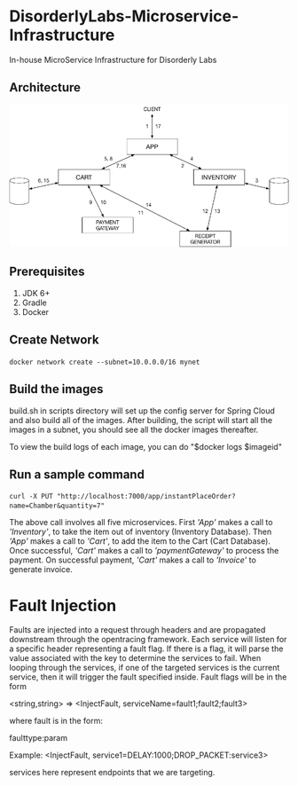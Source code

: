 # DisorderlyLabs-Microservice-Infrastructure
In-house MicroService Infrastructure for Disorderly Labs

## Architecture
![Architecture](files/Infra.png)

## Prerequisites 
1. JDK 6+
2. Gradle
3. Docker

## Create Network
`docker network create --subnet=10.0.0.0/16 mynet`

## Build the images
build.sh in scripts directory will set up the config server for Spring Cloud and also build all of the images.
After building, the script will start all the images in a subnet, you should see all the docker images thereafter. 

To view the build logs of each image, you can do "$docker logs $imageid"
 

## Run a sample command
`curl -X PUT "http://localhost:7000/app/instantPlaceOrder?name=Chamber&quantity=7"`

The above call involves all five microservices. First _'App'_ makes a call to _'Inventory'_, to take the item out of inventory (Inventory Database). Then _'App'_ makes a call to _'Cart'_, to add the item to the Cart (Cart Database). Once successful, _'Cart'_ makes a call to _'paymentGateway'_ to process the payment. On successful payment, _'Cart'_ makes a call to _'Invoice'_ to generate invoice.         



# Fault Injection
Faults are injected into a request through headers and are propagated downstream through the opentracing framework.
Each service will listen for a specific header representing a fault flag. If there is a flag, it will parse the value associated with
the key to determine the services to fail. When looping through the services, if one of the targeted services is the current service,
then it will trigger the fault specified inside. Fault flags will be in the form

<string,string> => <InjectFault, serviceName=fault1;fault2;fault3>

where fault is in the form: 

faulttype:param

Example: <InjectFault, service1=DELAY:1000;DROP_PACKET:service3>

services here represent endpoints that we are targeting.





